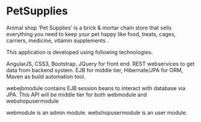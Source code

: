 # PetSupplies
Animal shop ‘Pet Supplies’ is a brick &amp; mortar chain store that sells everything you need to keep your pet happy like food, treats, 
cages, carriers, medicine, vitamin supplements .

This application is developed using following technologies.

AngularJS, CSS3, Bootstrap, JQuery for front end.
REST webservices to get data from backend system.
EJB for middle tier,
Hibernate/JPA for ORM,
Maven as build automation tool.

webejbmodule contains EJB session beans to interact with database via JPA. This API will be middle tier for both webmodule and webshopusermodule

webmodule is an admin module.
webshopusermodule is an user module.



